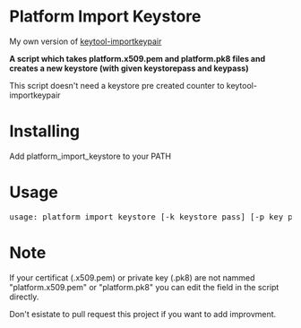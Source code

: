 # Platform Import Keystore
My own version of [keytool-importkeypair](https://github.com/getfatday/keytool-importkeypair)

**A script which takes platform.x509.pem and platform.pk8 files and creates a new keystore (with given keystorepass and keypass)**

This script doesn't need a keystore pre created counter to keytool-importkeypair

# Installing
Add platform_import_keystore to your PATH

# Usage
<pre>
usage: platform_import_keystore [-k keystore pass] [-p key pass] [-a key alias]
</pre>

# Note

If your certificat (.x509.pem) or private key (.pk8) are not nammed "platform.x509.pem" or "platform.pk8" you can edit the field in the script directly.

Don't esistate to pull request this project if you want to add improvment. 
